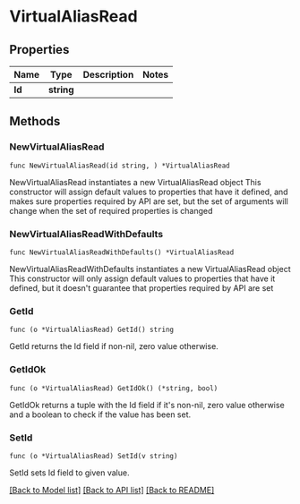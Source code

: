 # VirtualAliasRead

## Properties

Name | Type | Description | Notes
------------ | ------------- | ------------- | -------------
**Id** | **string** |  | 

## Methods

### NewVirtualAliasRead

`func NewVirtualAliasRead(id string, ) *VirtualAliasRead`

NewVirtualAliasRead instantiates a new VirtualAliasRead object
This constructor will assign default values to properties that have it defined,
and makes sure properties required by API are set, but the set of arguments
will change when the set of required properties is changed

### NewVirtualAliasReadWithDefaults

`func NewVirtualAliasReadWithDefaults() *VirtualAliasRead`

NewVirtualAliasReadWithDefaults instantiates a new VirtualAliasRead object
This constructor will only assign default values to properties that have it defined,
but it doesn't guarantee that properties required by API are set

### GetId

`func (o *VirtualAliasRead) GetId() string`

GetId returns the Id field if non-nil, zero value otherwise.

### GetIdOk

`func (o *VirtualAliasRead) GetIdOk() (*string, bool)`

GetIdOk returns a tuple with the Id field if it's non-nil, zero value otherwise
and a boolean to check if the value has been set.

### SetId

`func (o *VirtualAliasRead) SetId(v string)`

SetId sets Id field to given value.



[[Back to Model list]](../README.md#documentation-for-models) [[Back to API list]](../README.md#documentation-for-api-endpoints) [[Back to README]](../README.md)



